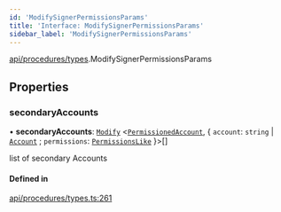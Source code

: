 ```yaml
---
id: 'ModifySignerPermissionsParams'
title: 'Interface: ModifySignerPermissionsParams'
sidebar_label: 'ModifySignerPermissionsParams'
---
```


[api/procedures/types](../../../../../modules/API/Procedures/Types/Types.md).ModifySignerPermissionsParams

## Properties

### secondaryAccounts

• **secondaryAccounts**: [`Modify`](../../../../../modules/Types/Utils/Utils.md#modify) \<[`PermissionedAccount`](../../../../Types/PermissionedAccount/PermissionedAccount.md), \{ `account`: `string` \| [`Account`](../../../../../classes/API/Entities/Account/Account.md) ; `permissions`: [`PermissionsLike`](../../../../../modules/Types/Types.md#permissionslike) }\>[]

list of secondary Accounts

#### Defined in

[api/procedures/types.ts:261](https://github.com/PolymeshAssociation/polymesh-sdk/blob/968f8d70c/src/api/procedures/types.ts#L261)
